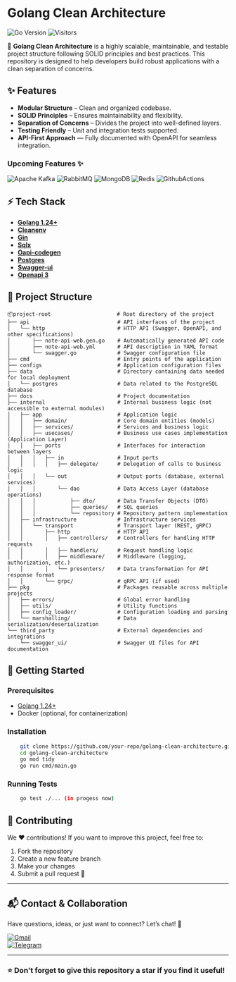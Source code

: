 # Golang Clean Architecture

![Go Version](https://img.shields.io/badge/Go-1.24-blue)
![Visitors](https://api.visitorbadge.io/api/visitors?path=https://github.com/Zaytsev-Dmitry/golang-clean-architecture&label=Repository%20Visits&countColor=%230c7ebe&style=flat&labelStyle=none)

🚀 **Golang Clean Architecture** is a highly scalable, maintainable, and testable project structure following SOLID principles and best practices. This repository is designed to help developers build robust applications with a clean separation of concerns.

## ✨ Features
- **Modular Structure** – Clean and organized codebase.
- **SOLID Principles** – Ensures maintainability and flexibility.
- **Separation of Concerns** – Divides the project into well-defined layers.
- **Testing Friendly** – Unit and integration tests supported.
- **API-First Approach** — Fully documented with OpenAPI for seamless integration.

### **Upcoming Features ✨**

![Apache Kafka](https://img.shields.io/badge/Apache%20Kafka-000?style=for-the-badge&logo=apachekafka)
![RabbitMQ](https://img.shields.io/badge/Rabbitmq-FF6600?style=for-the-badge&logo=rabbitmq&logoColor=white)
![MongoDB](https://img.shields.io/badge/MongoDB-%234ea94b.svg?style=for-the-badge&logo=mongodb&logoColor=white)
![Redis](https://img.shields.io/badge/redis-%23DD0031.svg?&style=for-the-badge&logo=redis&logoColor=white)
![GithubActions](https://img.shields.io/badge/GitHub_Actions-2088FF?style=for-the-badge&logo=github-actions&logoColor=white)

## ⚡ Tech Stack

- **[Golang 1.24+](https://golang.org/)**
- **[Cleanenv](https://github.com/ilyakaznacheev/cleanenv/)**
- **[Gin](https://github.com/gin-gonic/gin/)**
- **[Sqlx](https://github.com/jmoiron/sqlx/)**
- **[Oapi-codegen](https://github.com/oapi-codegen/runtime/)**
- **[Postgres](https://www.postgresql.org/)**
- **[Swagger-ui](https://github.com/swagger-api/swagger-ui/)**
- **[Openapi 3](https://spec.openapis.org/oas/v3.1.0.html#composition-and-inheritance-polymorphism/)**

## 📂 Project Structure
```plaintext
📦project-root                     # Root directory of the project
├── api                            # API interfaces of the project
│   └── http                       # HTTP API (Swagger, OpenAPI, and other specifications)
│       ├── note-api-web.gen.go    # Automatically generated API code
│       ├── note-api-web.yml       # API description in YAML format
│       └── swagger.go             # Swagger configuration file
├── cmd                            # Entry points of the application
├── configs                        # Application configuration files
├── data                           # Directory containing data needed for local deployment
│   └── postgres                   # Data related to the PostgreSQL database
├── docs                           # Project documentation
├── internal                       # Internal business logic (not accessible to external modules)
│   ├── app                        # Application logic
│   │   ├── domain/                # Core domain entities (models)
│   │   ├── services/              # Services and business logic
│   │   ├── usecases/              # Business use cases implementation (Application Layer)
│   │   ├── ports                  # Interfaces for interaction between layers
│   │   │   ├── in                 # Input ports
│   │   │   │   ├── delegate/      # Delegation of calls to business logic
│   │   │   └── out                # Output ports (database, external services)
│   │   │       └── dao            # Data Access Layer (database operations)
│   │   │           ├── dto/       # Data Transfer Objects (DTO)
│   │   │           ├── queries/   # SQL queries
│   │   │           └── repository # Repository pattern implementation
│   ├── infrastructure             # Infrastructure services
│   │   └── transport              # Transport layer (REST, gRPC)
│   │       ├── http               # HTTP API
│   │       │   ├── controllers/   # Controllers for handling HTTP requests
│   │       │   ├── handlers/      # Request handling logic
│   │       │   ├── middleware/    # Middleware (logging, authorization, etc.)
│   │       │   └── presenters/    # Data transformation for API response format
│   │       └── grpc/              # gRPC API (if used)
├── pkg                            # Packages reusable across multiple projects
│   ├── errors/                    # Global error handling
│   ├── utils/                     # Utility functions
│   ├── config_loader/             # Configuration loading and parsing
│   └── marshalling/               # Data serialization/deserialization
└── third_party                    # External dependencies and integrations
    └── swagger_ui/                # Swagger UI files for API documentation
```

## 🚀 Getting Started
### Prerequisites
- [Golang 1.24+](https://golang.org/)
- Docker (optional, for containerization)

### Installation
```sh
    git clone https://github.com/your-repo/golang-clean-architecture.git
    cd golang-clean-architecture
    go mod tidy
    go run cmd/main.go
```

### Running Tests
```sh
    go test ./... (in progess now)
```

## 🤝 Contributing

We ❤️ contributions! If you want to improve this project, feel free to:
1. Fork the repository
2. Create a new feature branch
3. Make your changes
4. Submit a pull request 🚀

---

## 📬 Contact & Collaboration

Have questions, ideas, or just want to connect? Let’s chat! 📩

[![Gmail](https://img.shields.io/badge/Gmail-D14836?style=for-the-badge&logo=gmail&logoColor=white)](mailto:zaytsev.dmitry9228@gmail.com)  
[![Telegram](https://img.shields.io/badge/Telegram-2CA5E0?style=for-the-badge&logo=telegram&logoColor=white)](https://t.me/zaytsev_dv)

---

### ⭐ Don't forget to give this repository a star if you find it useful!


